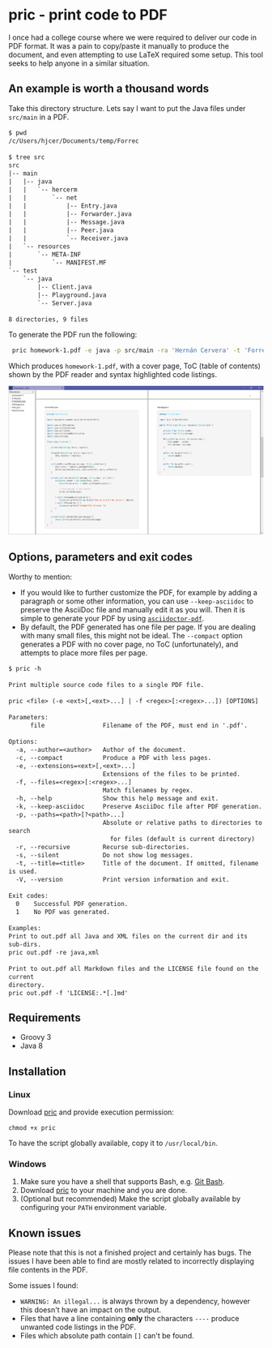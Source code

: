 # pric - print code to PDF

I once had a college course where we were required to deliver our code in PDF format. It was a pain to copy/paste it manually to produce the document, and even attempting to use LaTeX required some setup. This tool seeks to help anyone in a similar situation.

## An example is worth a thousand words

Take this directory structure. Lets say I want to put the Java files under `src/main` in a PDF.

```
$ pwd
/c/Users/hjcer/Documents/temp/Forrec

$ tree src
src
|-- main
|   |-- java
|   |   `-- hercerm
|   |       `-- net
|   |           |-- Entry.java
|   |           |-- Forwarder.java
|   |           |-- Message.java
|   |           |-- Peer.java
|   |           `-- Receiver.java
|   `-- resources
|       `-- META-INF
|           `-- MANIFEST.MF
`-- test
    `-- java
        |-- Client.java
        |-- Playground.java
        `-- Server.java

8 directories, 9 files
```

To generate the PDF run the following:

```bash
 pric homework-1.pdf -e java -p src/main -ra 'Hernán Cervera' -t 'Forrec: A mini-framework'
```

Which produces `homework-1.pdf`, with a cover page, ToC (table of contents) shown by the PDF reader and syntax highlighted code listings.

<p align="center">
    <img width=900px src="images/non_compact_demo.png">
</p>

## Options, parameters and exit codes

Worthy to mention:

- If you would like to further customize the PDF, for example by adding a paragraph or some other information, you can use `--keep-asciidoc` to preserve the AsciiDoc file and manually edit it as you will. Then it is simple to generate your PDF by using [`asciidoctor-pdf`](https://github.com/asciidoctor/asciidoctor-pdf#install-the-published-gem).
- By default, the PDF generated has one file per page. If you are dealing with many small files, this might not be ideal. The `--compact` option generates a PDF with no cover page, no ToC (unfortunately), and attempts to place more files per page.

```
$ pric -h

Print multiple source code files to a single PDF file.

pric <file> (-e <ext>[,<ext>...] | -f <regex>[:<regex>...]) [OPTIONS]

Parameters:
      file                Filename of the PDF, must end in '.pdf'.

Options:
  -a, --author=<author>   Author of the document.
  -c, --compact           Produce a PDF with less pages.
  -e, --extensions=<ext>[,<ext>...]
                          Extensions of the files to be printed.
  -f, --files=<regex>[:<regex>...]
                          Match filenames by regex.
  -h, --help              Show this help message and exit.
  -k, --keep-asciidoc     Preserve AsciiDoc file after PDF generation.
  -p, --paths=<path>[?<path>...]
                          Absolute or relative paths to directories to search
                            for files (default is current directory)
  -r, --recursive         Recurse sub-directories.
  -s, --silent            Do not show log messages.
  -t, --title=<title>     Title of the document. If omitted, filename is used.
  -V, --version           Print version information and exit.

Exit codes:
  0    Successful PDF generation.
  1    No PDF was generated.

Examples:
Print to out.pdf all Java and XML files on the current dir and its sub-dirs.
pric out.pdf -re java,xml

Print to out.pdf all Markdown files and the LICENSE file found on the current
directory.
pric out.pdf -f 'LICENSE:.*[.]md'
```

## Requirements

- Groovy 3
- Java 8

## Installation

### Linux

Download [pric](pric) and provide execution permission:

```
chmod +x pric
```

To have the script globally available, copy it to `/usr/local/bin`.

### Windows

1. Make sure you have a shell that supports Bash, e.g. [Git Bash](https://gitforwindows.org/).
2. Download [pric](pric) to your machine and you are done.
3. (Optional but recommended) Make the script globally available by configuring your `PATH` environment variable.

## Known issues

Please note that this is not a finished project and certainly has bugs. The issues I have been able to find are mostly related to incorrectly displaying file contents in the PDF.

Some issues I found:

- `WARNING: An illegal...` is always thrown by a dependency, however this doesn't have an impact on the output.
- Files that have a line containing **only** the characters `----`  produce unwanted code listings in the PDF.
- Files which absolute path contain `[]` can't be found.
